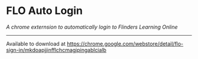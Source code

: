 # FLO Auto Login #
*A chrome externsion to automatically login to Flinders Learning Online*

---
Available to download at https://chrome.google.com/webstore/detail/flo-sign-in/mkdoapjjinfflchcmagjpingablcialb
